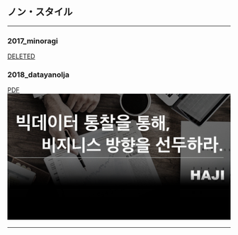 ## ノン・スタイル 

---

### 2017_minoragi

[DELETED](https://twitter.com/minoragi)


### 2018_datayanolja

[PDF](2018_datayanolja/2018_datayanolja.pdf)
<img src="image/2018_datayanolja.index.png"/>

---
